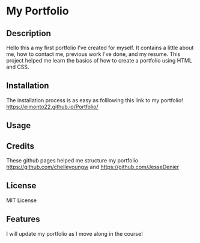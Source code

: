 # My Portfolio

## Description

Hello this a my first portfolio I've created for myself. It contains a little about me, how to contact me, previous work I've done, and my resume. This project helped me learn the basics of how to create a portfolio using HTML and CSS.

## Installation
 The installation process is as easy as folllowing this link to my portfolio! https://eimonto22.github.io/Portfolio/

## Usage


## Credits
These github pages helped me structure my portfolio https://github.com/chelleyoungw and https://github.com/JesseDenier

## License

MIT License

## Features

I will update my portfolio as I move along in the course!
